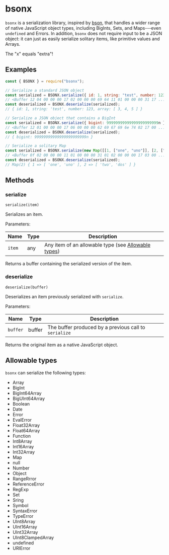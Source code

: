 # bsonx

`bsonx` is a serialization library, inspired by [bson](https://www.npmjs.com/package/bson), that handles a wider range of native JavaScript object types, including BigInts, Sets, and Maps---even `undefined` and Errors. In addition, `bsonx` does not require input to be a JSON object: it can just as easily serialize solitary items, like primitive values and Arrays.

The "x" equals "extra"!

## Examples

```js
const { BSONX } = require("bsonx");

// Serialize a standard JSON object
const serialized = BSONX.serialize({ id: 1, string: "test", number: 123, array: [3, 4, 5] });
// <Buffer 12 04 00 00 00 17 02 00 00 00 69 64 11 01 00 00 00 31 17 ... >
const deserialized = BSONX.deserialize(serialized);
// { id: 1, string: 'test', number: 123, array: [ 3, 4, 5 ] }

// Serialize a JSON object that contains a BigInt
const serialized = BSONX.serialize({ bigint: 99999999999999999999999n });
// <Buffer 12 01 00 00 00 17 06 00 00 00 62 69 67 69 6e 74 02 17 00 ... >
const deserialized = BSONX.deserialize(serialized);
// { bigint: 99999999999999999999999n }

// Serialize a solitary Map
const serialized = BSONX.serialize(new Map([[1, ["one", "uno"]], [2, ["two", "dos"]]]));
// <Buffer 0f 02 00 00 00 11 01 00 00 00 31 01 02 00 00 00 17 03 00 ... >
const deserialized = BSONX.deserialize(serialized);
// Map(2) { 1 => [ 'one', 'uno' ], 2 => [ 'two', 'dos' ] }
```

## Methods

### serialize

`serialize(item)`

Serializes an item.

Parameters:

Name|Type|Description
----|----|-----------
`item`|any|Any item of an allowable type (see [Allowable types](#allowable-types))

Returns a buffer containing the serialized version of the item.

### deserialize

`deserialize(buffer)`

Deserializes an item previously serialized with `serialize`.

Parameters:

Name|Type|Description
----|----|-----------
`buffer`|buffer|The buffer produced by a previous call to `serialize`

Returns the original item as a native JavaScript object.

## Allowable types

`bsonx` can serialize the following types:
 - Array
 - BigInt
 - BigInt64Array
 - BigUInt64Array
 - Boolean
 - Date
 - Error
 - EvalError
 - Float32Array
 - Float64Array
 - Function
 - Int8Array
 - Int16Array
 - Int32Array
 - Map
 - null
 - Number
 - Object
 - RangeRrror
 - ReferenceError
 - RegExp
 - Set
 - Sring
 - Symbol
 - SyntaxError
 - TypeError
 - UInt8Array
 - UInt16Array
 - UInt32Array
 - UInt8ClampedArray
 - undefined
 - URIError